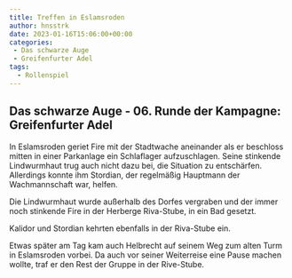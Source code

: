 ```yaml
---
title: Treffen in Eslamsroden
author: hnsstrk
date: 2023-01-16T15:06:00+00:00
categories:
 - Das schwarze Auge
 - Greifenfurter Adel
tags:
  - Rollenspiel
---
```


## Das schwarze Auge - 06. Runde der Kampagne: Greifenfurter Adel

In Eslamsroden geriet Fire mit der Stadtwache aneinander als er beschloss mitten in einer Parkanlage ein Schlaflager aufzuschlagen. Seine stinkende Lindwurmhaut trug auch nicht dazu bei, die Situation zu entschärfen. Allerdings konnte ihm Stordian, der regelmäßig Hauptmann der Wachmannschaft war, helfen.

Die Lindwurmhaut wurde außerhalb des Dorfes vergraben und der immer noch stinkende Fire in der Herberge Riva-Stube, in ein Bad gesetzt.

Kalidor und Stordian kehrten ebenfalls in der Riva-Stube ein.

Etwas später am Tag kam auch Helbrecht auf seinem Weg zum alten Turm in Eslamsroden vorbei. Da auch vor seiner Weiterreise eine Pause machen wollte, traf er den Rest der Gruppe in der Rive-Stube.